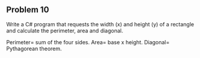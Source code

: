 ## Problem 10

Write a C# program that requests the width (x) and height (y) of a rectangle and calculate the perimeter, area and diagonal.

Perimeter= sum of the four sides.
Area= base x height.
Diagonal= Pythagorean theorem.
